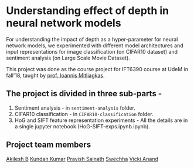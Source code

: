 # Understanding effect of depth in neural network models

For understanding the impact of depth as a hyper-parameter for neural network models, we experimented with different model architectures and input representations for image classification (on CIFAR10 dataset) and sentiment analysis (on Large Scale Movie Dataset).

This project was done as the course project for IFT6390 course at UdeM in fall'18, taught by [prof. Ioannis Mitliagkas](http://mitliagkas.github.io/).

## The project is divided in three sub-parts -

1. Sentiment analysis - in `sentiment-analysis` folder.
2. CIFAR10 classification - in `CIFAR10-classification` folder.
3. HoG and SIFT feature representation experiments - All the details are in a single jupyter notebook (HoG-SIFT-exps.ipynb.ipynb).

## Project team members

[Akilesh B](https://github.com/akileshbadrinaaraayanan)
[Kundan Kumar](https://github.com/kundan2510)
[Pravish Sainath](https://github.com/pravishsainath)
[Swechha](https://github.com/swechhachoudhary/)
[Vicki Anand](https://github.com/vickianand)
